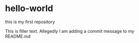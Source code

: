 # hello-world
this is my first repository

This is filler text. Allegedly I am adding a commit message to my README.md
